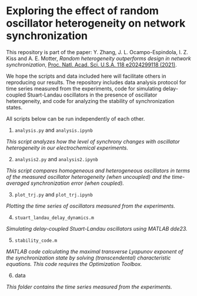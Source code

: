 # Exploring the effect of random oscillator heterogeneity on network synchronization

This repository is part of the paper: Y. Zhang, J. L. Ocampo-Espindola, I. Z. Kiss and A. E. Motter, *Random heterogeneity outperforms design in network synchronization*, [Proc. Natl. Acad. Sci. U.S.A. 118 e2024299118 (2021)](https://doi.org/10.1073/pnas.2024299118).

We hope the scripts and data included here will facilitate others in reproducing our results.
The repository includes data analysis protocol for time series measured from the experiments, code for simulating delay-coupled Stuart-Landau oscillators in the presence of oscillator heterogeneity, and code for analyzing the stability of synchronization states.

All scripts below can be run independently of each other.

1. `analysis.py` and `analysis.ipynb`

  _This script analyzes how the level of synchrony changes with oscillator heterogeneity in our electrochemical experiments._

2. `analysis2.py` and `analysis2.ipynb`

  _This script compares homogeneous and heterogeneous oscillators in terms of the measured oscillator heterogeneity (when uncoupled) and the time-averaged synchronization error (when coupled)._

3. `plot_trj.py` and `plot_trj.ipynb`

  _Plotting the time series of oscillators measured from the experiments._

4. `stuart_landau_delay_dynamics.m`

  _Simulating delay-coupled Stuart-Landau oscillators using MATLAB dde23._

5. `stability_code.m`

  _MATLAB code calculating the maximal transverse Lyapunov exponent of the synchronization state by solving (transcendental) characteristic equations. This code requires the Optimization Toolbox._

6. data

  _This folder contains the time series measured from the experiments._
